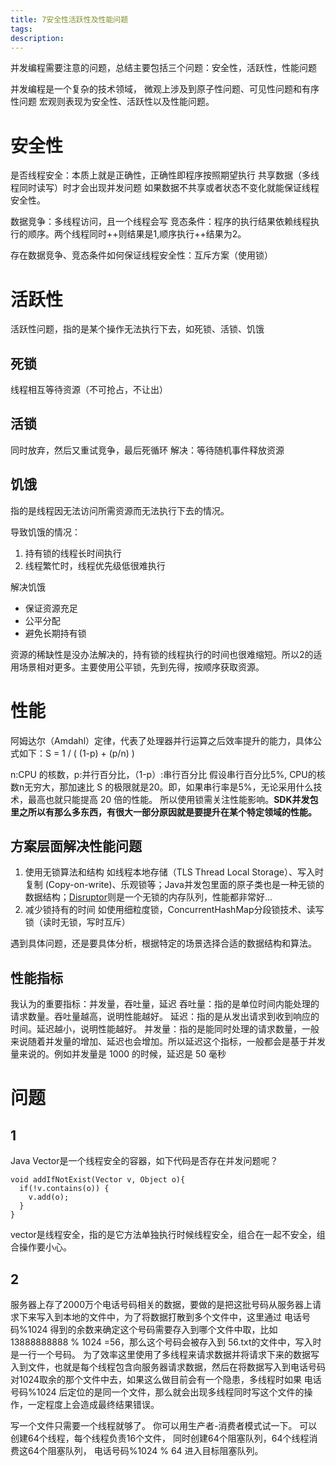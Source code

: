 ```yaml
---
title: 7安全性活跃性及性能问题
tags:
description:
---
```

并发编程需要注意的问题，总结主要包括三个问题：安全性，活跃性，性能问题

并发编程是一个复杂的技术领域，
微观上涉及到原子性问题、可见性问题和有序性问题
宏观则表现为安全性、活跃性以及性能问题。

# 安全性
是否线程安全：本质上就是正确性，正确性即程序按照期望执行
共享数据（多线程同时读写）时才会出现并发问题
如果数据不共享或者状态不变化就能保证线程安全性。

数据竞争：多线程访问，且一个线程会写
竞态条件：程序的执行结果依赖线程执行的顺序。两个线程同时++则结果是1,顺序执行++结果为2。

存在数据竞争、竞态条件如何保证线程安全性：互斥方案（使用锁）

# 活跃性
活跃性问题，指的是某个操作无法执行下去，如死锁、活锁、饥饿
## 死锁
线程相互等待资源（不可抢占，不让出）
## 活锁
同时放弃，然后又重试竞争，最后死循环
解决：等待随机事件释放资源
## 饥饿
指的是线程因无法访问所需资源而无法执行下去的情况。

导致饥饿的情况：
1. 持有锁的线程长时间执行
2. 线程繁忙时，线程优先级低很难执行

解决饥饿
- 保证资源充足
- 公平分配
- 避免长期持有锁

资源的稀缺性是没办法解决的，持有锁的线程执行的时间也很难缩短。所以2的适用场景相对更多。主要使用公平锁，先到先得，按顺序获取资源。

# 性能
阿姆达尔（Amdahl）定律，代表了处理器并行运算之后效率提升的能力，具体公式如下：S = 1 / ( (1-p) + (p/n) )

n:CPU 的核数，p:并行百分比，（1-p）:串行百分比
假设串行百分比5%, CPU的核数n无穷大，那加速比 S 的极限就是20。即，如果串行率是5%，无论采用什么技术，最高也就只能提高 20 倍的性能。
所以使用锁需关注性能影响。**SDK并发包里之所以有那么多东西，有很大一部分原因就是要提升在某个特定领域的性能。**

## 方案层面解决性能问题
1. 使用无锁算法和结构
如线程本地存储（TLS Thread Local Storage）、写入时复制 (Copy-on-write)、乐观锁等；Java并发包里面的原子类也是一种无锁的数据结构；[Disruptor](https://tech.meituan.com/2016/11/18/disruptor.html)则是一个无锁的内存队列，性能都非常好...
2. 减少锁持有的时间
如使用细粒度锁，ConcurrentHashMap分段锁技术、读写锁（读时无锁，写时互斥）

遇到具体问题，还是要具体分析，根据特定的场景选择合适的数据结构和算法。

## 性能指标
我认为的重要指标：并发量，吞吐量，延迟
吞吐量：指的是单位时间内能处理的请求数量。吞吐量越高，说明性能越好。
延迟：指的是从发出请求到收到响应的时间。延迟越小，说明性能越好。
并发量：指的是能同时处理的请求数量，一般来说随着并发量的增加、延迟也会增加。所以延迟这个指标，一般都会是基于并发量来说的。例如并发量是 1000 的时候，延迟是 50 毫秒

# 问题
## 1
Java Vector是一个线程安全的容器，如下代码是否存在并发问题呢？
```
void addIfNotExist(Vector v, Object o){
  if(!v.contains(o)) {
    v.add(o);
  }
}
```
vector是线程安全，指的是它方法单独执行时候线程安全，组合在一起不安全，组合操作要小心。

## 2
服务器上存了2000万个电话号码相关的数据，要做的是把这批号码从服务器上请求下来写入到本地的文件中，为了将数据打散到多个文件中，这里通过 电话号码%1024 得到的余数来确定这个号码需要存入到哪个文件中取，比如13888888888 % 1024 =56，那么这个号码会被存入到 56.txt的文件中，写入时是一行一个号码。
为了效率这里使用了多线程来请求数据并将请求下来的数据写入到文件，也就是每个线程包含向服务器请求数据，然后在将数据写入到电话号码对1024取余的那个文件中去，如果这么做目前会有一个隐患，多线程时如果 电话号码%1024 后定位的是同一个文件，那么就会出现多线程同时写这个文件的操作，一定程度上会造成最终结果错误。

写一个文件只需要一个线程就够了。
你可以用生产者-消费者模式试一下。
可以创建64个线程，每个线程负责16个文件，
同时创建64个阻塞队列，64个线程消费这64个阻塞队列，
电话号码%1024 % 64 进入目标阻塞队列。